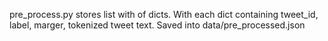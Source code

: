 pre_process.py stores list with of dicts.
With each dict containing tweet_id, label, marger, tokenized tweet text.
Saved into data/pre_processed.json

